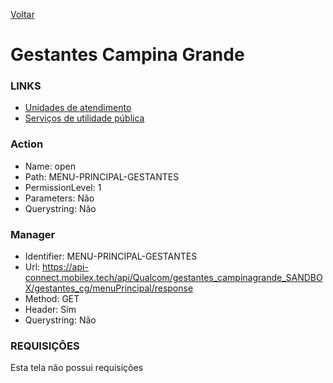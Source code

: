 [Voltar](../../wikipedia.md)
# Gestantes Campina Grande
### LINKS
- [Unidades de atendimento](./UNIDADES_ATT/unidadesdeatendimento.md)
- [Serviços de utilidade pública](./SERVICO_UTI_PUB/servico_uti_pub.md)

### Action
- Name: open
- Path: MENU-PRINCIPAL-GESTANTES
- PermissionLevel: 1
- Parameters: Não
- Querystring: Não
  
### Manager
- Identifier: MENU-PRINCIPAL-GESTANTES
- Url: https://api-connect.mobilex.tech/api/Qualcom/gestantes_campinagrande_SANDBOX/gestantes_cg/menuPrincipal/response
- Method: GET
- Header: Sim
- Querystring: Não

### REQUISIÇÕES
Esta tela não possui requisições